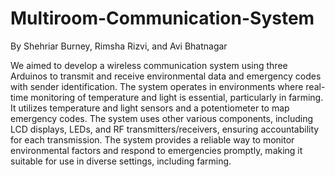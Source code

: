 # Multiroom-Communication-System

By Shehriar Burney, Rimsha Rizvi, and Avi Bhatnagar

We aimed to develop a wireless communication system using three Arduinos to transmit and receive environmental data and emergency codes with sender identification. The system operates in environments where real-time monitoring of temperature and light is essential, particularly in farming. It utilizes temperature and light sensors and a potentiometer to map emergency codes. The system uses other various components, including LCD displays, LEDs, and RF transmitters/receivers, ensuring accountability for each transmission. The system provides a reliable way to monitor environmental factors and respond to emergencies promptly, making it suitable for use in diverse settings, including farming.
